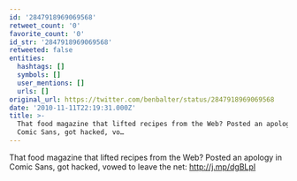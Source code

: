 ```yaml
---
id: '2847918969069568'
retweet_count: '0'
favorite_count: '0'
id_str: '2847918969069568'
retweeted: false
entities:
  hashtags: []
  symbols: []
  user_mentions: []
  urls: []
original_url: https://twitter.com/benbalter/status/2847918969069568
date: '2010-11-11T22:19:31.000Z'
title: >-
  That food magazine that lifted recipes from the Web? Posted an apology in
  Comic Sans, got hacked, vo…
---
```


That food magazine that lifted recipes from the Web? Posted an apology in Comic Sans, got hacked, vowed to leave the net: http://j.mp/dgBLpI